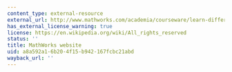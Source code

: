 ```yaml
---
content_type: external-resource
external_url: http://www.mathworks.com/academia/courseware/learn-differential-equations.html
has_external_license_warning: true
license: https://en.wikipedia.org/wiki/All_rights_reserved
status: ''
title: MathWorks website
uid: a8a592a1-6b20-4f15-b942-167fcbc21abd
wayback_url: ''
---
```

